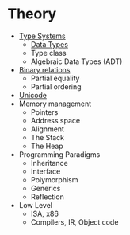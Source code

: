 # Theory

- [Type Systems](type-systems.md)
  - [Data Types](data-types.md)
  - Type class
  - Algebraic Data Types (ADT)
- [Binary relations](binary-relations.md)
  - Partial equality
  - Partial ordering
- [Unicode](unicode.md)
- Memory management
  - Pointers
  - Address space
  - Alignment
  - The Stack
  - The Heap
- Programming Paradigms
  - Inheritance
  - Interface
  - Polymorphism
  - Generics
  - Reflection
- Low Level
  - ISA, x86
  - Compilers, IR, Object code
